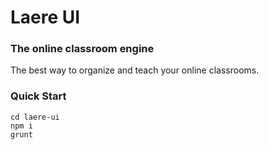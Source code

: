 # Laere UI

### The online classroom engine

The best way to organize and teach your online classrooms.

### Quick Start

    cd laere-ui
    npm i
    grunt
